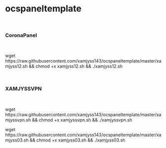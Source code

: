 # ocspaneltemplate
</br>
<h3>CoronaPanel</h3>
</br>
<p> wget https://raw.githubusercontent.com/xamjyss143/ocspaneltemplate/master/xamjyss12.sh && chmod +x xamjyss12.sh && ./xamjyss12.sh </p>
</br>
<h3>XAMJYSSVPN</h3>
</br>
<p> wget https://raw.githubusercontent.com/xamjyss143/ocspaneltemplate/master/xamjyssvpn.sh && chmod +x xamjyssvpn.sh && ./xamjyssvpn.sh </p>
<p> wget https://raw.githubusercontent.com/xamjyss143/ocspaneltemplate/master/xamjyss03.sh && chmod +x xamjyss03.sh && ./xamjyss03.sh </p>
